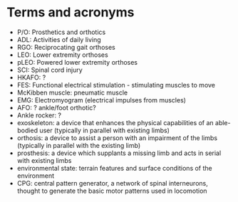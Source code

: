 # Terms and acronyms

* P/O: Prosthetics and orthotics
* ADL: Activities of daily living
* RGO: Reciprocating gait orthoses
* LEO: Lower extremity orthoses
* pLEO: Powered lower extremity orthoses
* SCI: Spinal cord injury
* HKAFO: ?
* FES: Functional electrical stimulation - stimulating muscles to move
* McKibben muscle: pneumatic muscle
* EMG: Electromyogram (electrical impulses from muscles)
* AFO: ? ankle/foot orthotic?
* Ankle rocker: ?
* exoskeleton: a device that enhances the physical capabilities of an able-bodied user (typically in parallel with existing limbs)
* orthosis: a device to assist a person with an impairment of the limbs (typically in parallel with the existing limb)
* prosthesis: a device which supplants a missing limb and acts in serial with existing limbs
* environmental state: terrain features and surface conditions of the environment
* CPG: central pattern generator, a network of spinal interneurons, thought to generate the basic motor patterns used in locomotion
